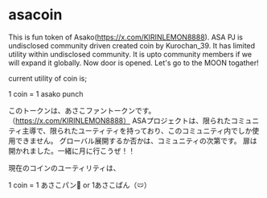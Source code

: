 # asacoin
This is fun token of Asako(https://x.com/KIRINLEMON8888).
ASA PJ is undisclosed community driven created coin by Kurochan_39.
It has limited utility within undisclosed community.
It is upto community members if we will expand it globally.
Now door is opened. Let's go to the MOON togather!

current utility of coin is; 

1 coin = 1 asako punch

このトークンは、あさこファントークンです。（https://x.com/KIRINLEMON8888）
ASAプロジェクトは、限られたコミュニティ主導で、限られたユーティティを持っており、このコミュニティ内でしか使用できません。
グローバル展開するか否かは、コミュニティの次第です。
扉は開かれました。一緒に月に行こうぜ！！

現在のコインのユーティリティは、

1 coin = 1 あさこパン👊 or 1あさこぱん（🩲）
